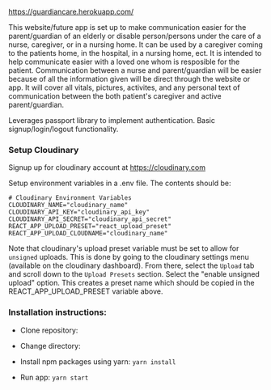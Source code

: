 https://guardiancare.herokuapp.com/




This website/future app is set up to make communication easier for the parent/guardian of an elderly or disable person/persons under the care of a nurse, caregiver, or in a nursing home. It can be used by a caregiver coming to the patients home, in the hospital, in a nursing home, ect. It is intended to help communicate easier with a loved one whom is resposible for the patient. Communication between a nurse and parent/guardian will be easier because of all the information given will be direct through the website or app.
It will cover all vitals, pictures, activites, and any personal text of communication between the both patient's caregiver and active parent/guardian.


Leverages passport library to implement authentication. Basic signup/login/logout functionality.

 ### Setup Cloudinary

 Signup up for cloudinary account at https://cloudinary.com

 Setup environment variables in a .env file. The contents should be:

 ```
# Cloudinary Environment Variables
CLOUDINARY_NAME="cloudinary_name"
CLOUDINARY_API_KEY="cloudinary_api_key"
CLOUDINARY_API_SECRET="cloudinary_api_secret"
REACT_APP_UPLOAD_PRESET="react_upload_preset"
REACT_APP_UPLOAD_CLOUDNAME="cloudinary_name"
```
Note that cloudinary's upload preset variable must be set to allow for `unsigned` uploads.
This is done by going to the cloudinary settings menu (available on the cloudinary dashboard).
From there, select the `Upload` tab and scroll down to the `Upload Presets` section. Select
the "enable unsigned upload" option. This creates a preset name which should be copied in the
REACT_APP_UPLOAD_PRESET variable above.

 ### Installation instructions:

 * Clone repository:

 * Change directory:

 * Install npm packages using yarn: `yarn install`

 * Run app: `yarn start`

